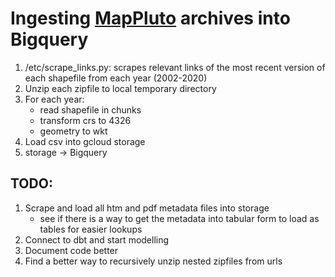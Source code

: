 # Ingesting [MapPluto](https://www1.nyc.gov/site/planning/data-maps/open-data/bytes-archive.page?sorts[year]=0) archives into Bigquery

1. /etc/scrape_links.py: scrapes relevant links of the most recent version of each shapefile from each year (2002-2020)
2. Unzip each zipfile to local temporary directory
3. For each year:
    - read shapefile in chunks
    - transform crs to 4326
    - geometry to wkt
4. Load csv into gcloud storage
5. storage -> Bigquery


## TODO:

1. Scrape and load all htm and pdf metadata files into storage
   - see if there is a way to get the metadata into tabular form to load as tables for easier lookups
2. Connect to dbt and start modelling
3. Document code better
4. Find a better way to recursively unzip nested zipfiles from urls
